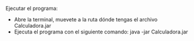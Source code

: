 Ejecutar el programa:
- Abre la terminal, muevete a la ruta dónde tengas el archivo Calculadora.jar
- Ejecuta el programa con el siguiente comando: java -jar Calculadora.jar
